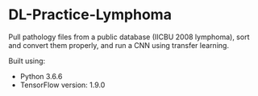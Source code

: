# DL-Practice-Lymphoma

Pull pathology files from a public database (IICBU 2008 lymphoma), sort and convert them properly, and run a CNN using transfer learning.

Built using:
- Python 3.6.6
- TensorFlow version: 1.9.0
